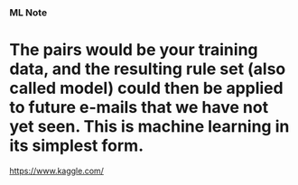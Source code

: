 ### ML Note

# The pairs would be your training data, and the resulting rule set (also called model) could then be applied to future e-mails that we have not yet seen. This is machine learning in its simplest form.


https://www.kaggle.com/
